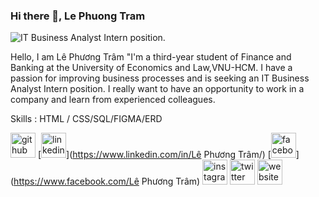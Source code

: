 ### Hi there 👋, Le Phuong Tram

![IT Business Analyst Intern position.](https://www.linkedin.com/in/lpt285/)

Hello, I am Lê Phương Trâm "I'm a third-year student of Finance and Banking at the University of Economics and Law,VNU-HCM. I have a passion for improving business processes and is seeking an IT Business Analyst Intern position. I really want to have an opportunity to work in a company and learn from experienced colleagues. 

Skills :  HTML / CSS/SQL/FIGMA/ERD
  
[<img src='https://cdn.jsdelivr.net/npm/simple-icons@3.0.1/icons/github.svg' alt='github' height='40'>](https://github.com/Lephuongtram285)  [<img src='https://cdn.jsdelivr.net/npm/simple-icons@3.0.1/icons/linkedin.svg' alt='linkedin' height='40'>](https://www.linkedin.com/in/Lê Phương Trâm/)  [<img src='https://cdn.jsdelivr.net/npm/simple-icons@3.0.1/icons/facebook.svg' alt='facebook' height='40'>](https://www.facebook.com/Lê Phương Trâm)  [<img src='https://cdn.jsdelivr.net/npm/simple-icons@3.0.1/icons/instagram.svg' alt='instagram' height='40'>](https://www.instagram.com/lephuongtram_285/)  [<img src='https://cdn.jsdelivr.net/npm/simple-icons@3.0.1/icons/twitter.svg' alt='twitter' height='40'>](https://twitter.com/lpt_285)  [<img src='https://cdn.jsdelivr.net/npm/simple-icons@3.0.1/icons/icloud.svg' alt='website' height='40'>](https://github.com/Lephuongtram285)  





